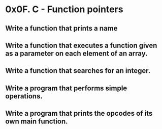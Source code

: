 # 0x0F. C - Function pointers
## Write a function that prints a name
##	Write a function that executes a function given as a parameter on each element of an array.
## Write a function that searches for an integer.
## Write a program that performs simple operations.
## Write a program that prints the opcodes of its own main function.

